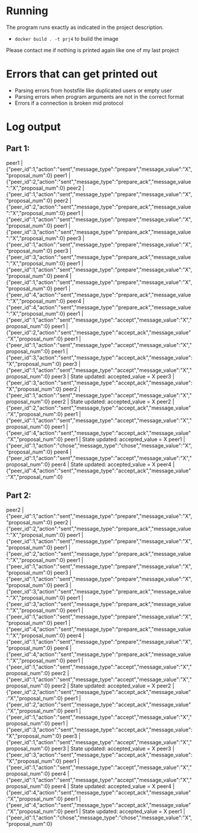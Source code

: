 # Running

The program runs exactly as indicated in the project description.

- `docker build . -t prj4` to build the image

Please contact me if nothing is printed again like one of my last project

# Errors that can get printed out
- Parsing errors from hostsfile like duplicated users or empty user
- Parsing errors when program arguments are not in the correct format
- Errors if a connection is broken mid protocol

# Log output

## Part 1: 
peer1  | {"peer_id":1,"action":"sent","message_type":"prepare","message_value":"X","proposal_num":0}
peer1  | {"peer_id":2,"action":"sent","message_type":"prepare_ack","message_value":"X","proposal_num":0}
peer2  | {"peer_id":1,"action":"sent","message_type":"prepare","message_value":"X","proposal_num":0}
peer2  | {"peer_id":2,"action":"sent","message_type":"prepare_ack","message_value":"X","proposal_num":0}
peer1  | {"peer_id":1,"action":"sent","message_type":"prepare","message_value":"X","proposal_num":0}
peer1  | {"peer_id":3,"action":"sent","message_type":"prepare_ack","message_value":"X","proposal_num":0}
peer3  | {"peer_id":1,"action":"sent","message_type":"prepare","message_value":"X","proposal_num":0}
peer3  | {"peer_id":3,"action":"sent","message_type":"prepare_ack","message_value":"X","proposal_num":0}
peer1  | {"peer_id":1,"action":"sent","message_type":"prepare","message_value":"X","proposal_num":0}
peer4  | {"peer_id":1,"action":"sent","message_type":"prepare","message_value":"X","proposal_num":0}
peer1  | {"peer_id":4,"action":"sent","message_type":"prepare_ack","message_value":"X","proposal_num":0}
peer4  | {"peer_id":4,"action":"sent","message_type":"prepare_ack","message_value":"X","proposal_num":0}
peer1  | {"peer_id":1,"action":"sent","message_type":"accept","message_value":"X","proposal_num":0}
peer1  | {"peer_id":2,"action":"sent","message_type":"accept_ack","message_value":"X","proposal_num":0}
peer1  | {"peer_id":1,"action":"sent","message_type":"accept","message_value":"X","proposal_num":0}
peer1  | {"peer_id":3,"action":"sent","message_type":"accept_ack","message_value":"X","proposal_num":0}
peer3  | {"peer_id":1,"action":"sent","message_type":"accept","message_value":"X","proposal_num":0}
peer3  | State updated: accepted_value = X
peer3  | {"peer_id":3,"action":"sent","message_type":"accept_ack","message_value":"X","proposal_num":0}
peer2  | {"peer_id":1,"action":"sent","message_type":"accept","message_value":"X","proposal_num":0}
peer2  | State updated: accepted_value = X
peer2  | {"peer_id":2,"action":"sent","message_type":"accept_ack","message_value":"X","proposal_num":0}
peer1  | {"peer_id":1,"action":"sent","message_type":"accept","message_value":"X","proposal_num":0}
peer1  | {"peer_id":4,"action":"sent","message_type":"accept_ack","message_value":"X","proposal_num":0}
peer1  | State updated: accepted_value = X
peer1  | {"peer_id":1,"action":"chose","message_type":"chose","message_value":"X","proposal_num":0}
peer4  | {"peer_id":1,"action":"sent","message_type":"accept","message_value":"X","proposal_num":0}
peer4  | State updated: accepted_value = X
peer4  | {"peer_id":4,"action":"sent","message_type":"accept_ack","message_value":"X","proposal_num":0}

## Part 2:
peer2  | {"peer_id":1,"action":"sent","message_type":"prepare","message_value":"X","proposal_num":0}
peer2  | {"peer_id":2,"action":"sent","message_type":"prepare_ack","message_value":"X","proposal_num":0}
peer1  | {"peer_id":1,"action":"sent","message_type":"prepare","message_value":"X","proposal_num":0}
peer1  | {"peer_id":2,"action":"sent","message_type":"prepare_ack","message_value":"X","proposal_num":0}
peer1  | {"peer_id":1,"action":"sent","message_type":"prepare","message_value":"X","proposal_num":0}
peer3  | {"peer_id":1,"action":"sent","message_type":"prepare","message_value":"X","proposal_num":0}
peer3  | {"peer_id":3,"action":"sent","message_type":"prepare_ack","message_value":"X","proposal_num":0}
peer1  | {"peer_id":3,"action":"sent","message_type":"prepare_ack","message_value":"X","proposal_num":0}
peer1  | {"peer_id":1,"action":"sent","message_type":"prepare","message_value":"X","proposal_num":0}
peer1  | {"peer_id":4,"action":"sent","message_type":"prepare_ack","message_value":"X","proposal_num":0}
peer4  | {"peer_id":1,"action":"sent","message_type":"prepare","message_value":"X","proposal_num":0}
peer4  | {"peer_id":4,"action":"sent","message_type":"prepare_ack","message_value":"X","proposal_num":0}
peer1  | {"peer_id":1,"action":"sent","message_type":"accept","message_value":"X","proposal_num":0}
peer2  | {"peer_id":1,"action":"sent","message_type":"accept","message_value":"X","proposal_num":0}
peer2  | State updated: accepted_value = X
peer2  | {"peer_id":2,"action":"sent","message_type":"accept_ack","message_value":"X","proposal_num":0}
peer1  | {"peer_id":2,"action":"sent","message_type":"accept_ack","message_value":"X","proposal_num":0}
peer1  | {"peer_id":1,"action":"sent","message_type":"accept","message_value":"X","proposal_num":0}
peer1  | {"peer_id":3,"action":"sent","message_type":"accept_ack","message_value":"X","proposal_num":0}
peer3  | {"peer_id":1,"action":"sent","message_type":"accept","message_value":"X","proposal_num":0}
peer3  | State updated: accepted_value = X
peer3  | {"peer_id":3,"action":"sent","message_type":"accept_ack","message_value":"X","proposal_num":0}
peer1  | {"peer_id":1,"action":"sent","message_type":"accept","message_value":"X","proposal_num":0}
peer4  | {"peer_id":1,"action":"sent","message_type":"accept","message_value":"X","proposal_num":0}
peer4  | State updated: accepted_value = X
peer4  | {"peer_id":4,"action":"sent","message_type":"accept_ack","message_value":"X","proposal_num":0}
peer1  | {"peer_id":4,"action":"sent","message_type":"accept_ack","message_value":"X","proposal_num":0}
peer1  | State updated: accepted_value = X
peer1  | {"peer_id":1,"action":"chose","message_type":"chose","message_value":"X","proposal_num":0}